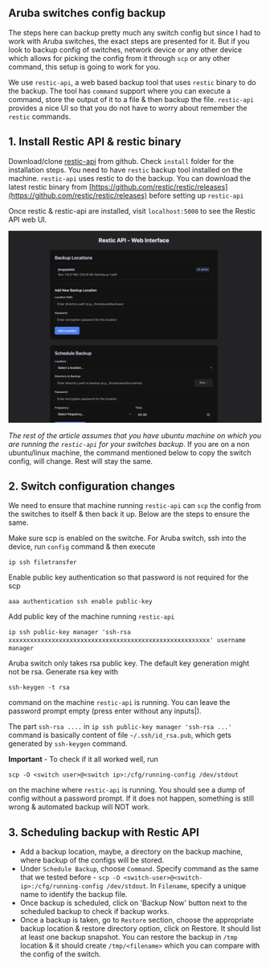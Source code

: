 ## Aruba switches config backup

The steps here can backup pretty much any switch config but since I had to work with Aruba switches, the exact steps are presented for it. But if you look to backup config of switches, network device or any other device which allows for picking the config from it through `scp` or any other command, this setup is going to work for you. 

We use `restic-api`, a web based backup tool that uses `restic` binary to do the backup. The tool has `command` support where you can execute a command, store the output of it to a file & then backup the file. `restic-api` provides a nice UI so that you do not have to worry about remember the `restic` commands. 

## 1. Install Restic API & restic binary 

Download/clone [restic-api](https://github.com/pocha/restic-api) from github. Check `install` folder for the installation steps. You need to have `restic` backup tool installed on the machine. `restic-api` uses restic to do the backup. You can download the latest restic binary from [https://github.com/restic/restic/releases](https://github.com/restic/restic/releases) before setting up `restic-api`

Once restic & restic-api are installed, visit `localhost:5000` to see the Restic API web UI. 

![restic api image](https://github.com/pocha/restic-api/raw/master/img/restic-screenshot.png)

*The rest of the article assumes that you have ubuntu machine on which you are running the `restic-api` for your switches backup*. If you are on a non ubuntu/linux machine, the command mentioned below to copy the switch config, will change. Rest will stay the same. 


## 2. Switch configuration changes

We need to ensure that machine running `restic-api` can `scp` the config from the switches to itself & then back it up. Below are the steps to ensure the same. 

Make sure scp is enabled on the switche. For Aruba switch, ssh into the device, run `config` command & then execute 

```
ip ssh filetransfer
```


Enable public key authentication so that password is not required for the scp

```
aaa authentication ssh enable public-key
```

Add public key of the machine running `restic-api`

```
ip ssh public-key manager 'ssh-rsa xxxxxxxxxxxxxxxxxxxxxxxxxxxxxxxxxxxxxxxxxxxxxxxxxxxxxxxx' username manager 
```

Aruba switch only takes rsa public key. The default key generation might not be rsa. Generate rsa key with 

```
ssh-keygen -t rsa
```
command on the machine `restic-api` is running. You can leave the password prompt empty (press enter without any inputs|).

The part `ssh-rsa ....` in `ip ssh public-key manager 'ssh-rsa ...'` command is basically content of file `~/.ssh/id_rsa.pub`, which gets generated by `ssh-keygen` command. 

**Important** - To check if it all worked well, run 

```
scp -O <switch user>@<switch ip>:/cfg/running-config /dev/stdout
```

on the machine where `restic-api` is running. You should see a dump of config without a password prompt. If it does not happen, something is still wrong & automated backup will NOT work. 

## 3. Scheduling backup with Restic API 

- Add a backup location, maybe, a directory on the backup machine, where backup of the configs will be stored. 
- Under `Schedule Backup`, choose `Command`. Specify command as the same that we tested before - `scp -O <switch-user>@<switch-ip>:/cfg/running-config /dev/stdout`. In `Filename`, specify a unique name to identify the backup file. 
- Once backup is scheduled, click on 'Backup Now' button next to the scheduled backup to check if backup works. 
- Once a backup is taken, go to `Restore` section, choose the appropriate backup location & restore directory option, click on Restore. It should list at least one backup snapshot. You can restore the backup in `/tmp` location & it should create `/tmp/<filename>` which you can compare with the config of the switch. 
